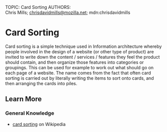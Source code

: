 TOPIC: Card Sorting
AUTHORS: Chris Mills; chrisdavidmills@mozilla.net; mdn:chrisdavidmills

# Card Sorting

Card sorting is a simple technique used in Information architecture whereby people involved in the
design of a website (or other type of product) are invited to write down the content / services /
features they feel the product should contain, and then organize those features into categories or
groupings. This can be used for example to work out what should go on each page of a website.
The name comes from the fact that often card sorting is carried out by literally writing the items
to sort onto cards, and then arranging the cards into piles.

## Learn More

### General Knowledge

- [card sorting](https://en.wikipedia.org/wiki/Card_sorting) on Wikipedia
